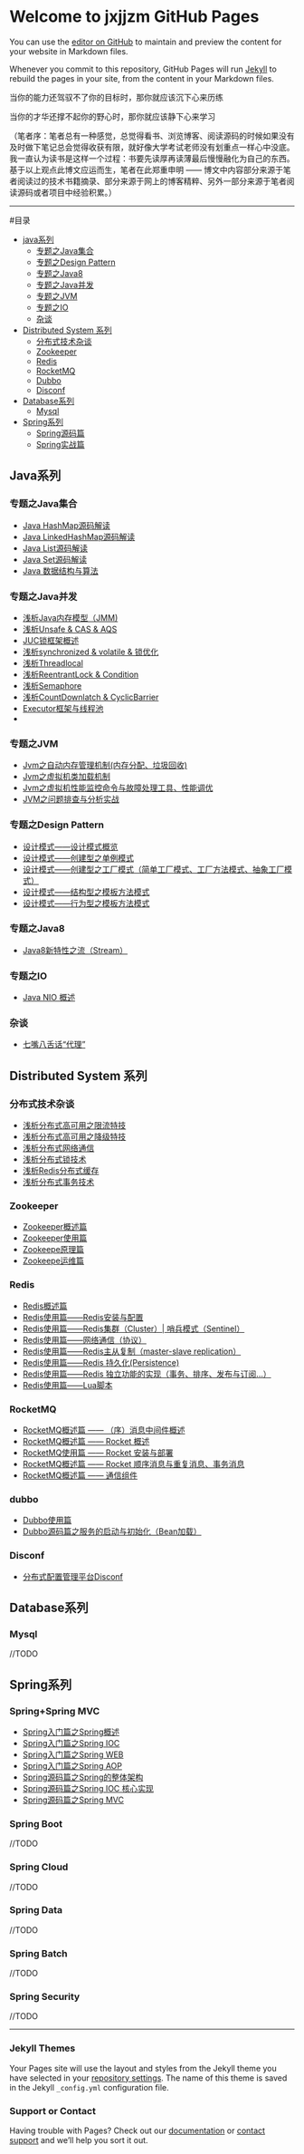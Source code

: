 # Welcome to jxjjzm GitHub Pages


You can use the [editor on GitHub](https://github.com/jxjjzm/jxjjzm.github.io/edit/master/README.md) to maintain and preview the content for your website in Markdown files.

Whenever you commit to this repository, GitHub Pages will run [Jekyll](https://jekyllrb.com/) to rebuild the pages in your site, from the content in your Markdown files.

当你的能力还驾驭不了你的目标时，那你就应该沉下心来历练

当你的才华还撑不起你的野心时，那你就应该静下心来学习

（笔者序：笔者总有一种感觉，总觉得看书、浏览博客、阅读源码的时候如果没有及时做下笔记总会觉得收获有限，就好像大学考试老师没有划重点一样心中没底。我一直认为读书是这样一个过程：书要先读厚再读薄最后慢慢融化为自己的东西。基于以上观点此博文应运而生，笔者在此郑重申明 —— 博文中内容部分来源于笔者阅读过的技术书籍摘录、部分来源于网上的博客精粹、另外一部分来源于笔者阅读源码或者项目中经验积累。）

***
#目录

* [java系列](#jxjjzm-java)
	* [专题之Java集合](#jxjjzm-java-collection)
	* [专题之Design Pattern](#jxjjzm-java-design-pattern)
	* [专题之Java8](#jxjjzm-java-java8)
	* [专题之Java并发](#jxjjzm-java-juc)
	* [专题之JVM](#jxjjzm-java-jvm)
	* [专题之IO](#jxjjzm-java-io)
	* [杂谈](#jxjjzm-java-other)
* [Distributed System 系列](#jxjjzm-distributed-system)
	* [分布式技术杂谈](#jxjjzm-distributed-system-talk)
	* [Zookeeper](#jxjjzm-distributed-system-zookeeper)
	* [Redis](#jxjjzm-distributed-system-redis)
	* [RocketMQ](#jxjjzm-distributed-system-rocketmq)
	* [Dubbo](#jxjjzm-distributed-system-dubbo)
	* [Disconf](#jxjjzm-distributed-system-disconf)
* [Database系列](#jxjjzm-database)
	* [Mysql](#jxjjzm-database-mysql)
* [Spring系列](#jxjjzm-dubbo)
	* [Spring源码篇](#jxjjzm-spring-code)
	* [Spring实战篇](#jxjjzm-spring-inAction)


<h2 id="jxjjzm-java">Java系列</h2>
<h3 id="jxjjzm-java-collection">专题之Java集合</h3>

- [Java HashMap源码解读](https://github.com/jxjjzm/jxjjzm.github.io/blob/master/Java%E7%B3%BB%E5%88%97/Collection/Java%20HashMap%E6%BA%90%E7%A0%81%E8%A7%A3%E8%AF%BB.md)
- [Java LinkedHashMap源码解读](https://github.com/jxjjzm/jxjjzm.github.io/blob/master/Java%E7%B3%BB%E5%88%97/Collection/Java%20LinkedHashMap%E6%BA%90%E7%A0%81%E8%A7%A3%E8%AF%BB.md)
- [Java List源码解读](https://github.com/jxjjzm/jxjjzm.github.io/blob/master/Java%E7%B3%BB%E5%88%97/Collection/Java%20List%E6%BA%90%E7%A0%81%E8%A7%A3%E8%AF%BB.md)
- [Java Set源码解读](https://github.com/jxjjzm/jxjjzm.github.io/blob/master/Java%E7%B3%BB%E5%88%97/Collection/Java%20Set%E6%BA%90%E7%A0%81%E8%A7%A3%E8%AF%BB.md)
- [Java 数据结构与算法](https://github.com/jxjjzm/jxjjzm.github.io/blob/master/Java%E7%B3%BB%E5%88%97/Collection/Java%20%E6%95%B0%E6%8D%AE%E7%BB%93%E6%9E%84%E4%B8%8E%E7%AE%97%E6%B3%95.md)

<h3 id="jxjjzm-java-juc">专题之Java并发</h3>

- [浅析Java内存模型（JMM)](https://github.com/jxjjzm/jxjjzm.github.io/blob/master/Java%E7%B3%BB%E5%88%97/Concurrent/%E6%B5%85%E6%9E%90Java%E5%86%85%E5%AD%98%E6%A8%A1%E5%9E%8B.md)
- [浅析Unsafe & CAS & AQS](https://github.com/jxjjzm/jxjjzm.github.io/blob/master/Java%E7%B3%BB%E5%88%97/Concurrent/%E6%B5%85%E6%9E%90Unsafe%20%26%20CAS%20%26%20AQS.md)
- [JUC锁框架概述](https://github.com/jxjjzm/jxjjzm.github.io/blob/master/Java%E7%B3%BB%E5%88%97/Concurrent/JUC%E9%94%81%E6%A1%86%E6%9E%B6%E6%A6%82%E8%BF%B0.md)
- [浅析synchronized & volatile & 锁优化](https://github.com/jxjjzm/jxjjzm.github.io/blob/master/Java%E7%B3%BB%E5%88%97/Concurrent/%E6%B5%85%E6%9E%90synchronized%20%26%20volatile%20%26%20%E9%94%81%E4%BC%98%E5%8C%96.md)
- [浅析Threadlocal](https://github.com/jxjjzm/jxjjzm.github.io/blob/master/Java%E7%B3%BB%E5%88%97/Concurrent/%E6%B5%85%E6%9E%90Threadlocal.md)
- [浅析ReentrantLock & Condition](https://github.com/jxjjzm/jxjjzm.github.io/blob/master/Java%E7%B3%BB%E5%88%97/Concurrent/%E6%B5%85%E6%9E%90ReentrantLock%20%26%20Condition.md)
- [浅析Semaphore](https://github.com/jxjjzm/jxjjzm.github.io/blob/master/Java%E7%B3%BB%E5%88%97/Concurrent/%E6%B5%85%E6%9E%90Semaphore.md)
- [浅析CountDownlatch & CyclicBarrier](https://github.com/jxjjzm/jxjjzm.github.io/blob/master/Java%E7%B3%BB%E5%88%97/Concurrent/%E6%B5%85%E6%9E%90CountDownlatch%20%26%20CyclicBarrier.md)
- [Executor框架与线程池](https://github.com/jxjjzm/jxjjzm.github.io/blob/master/Java%E7%B3%BB%E5%88%97/Concurrent/Executor%E6%A1%86%E6%9E%B6%E4%B8%8E%E7%BA%BF%E7%A8%8B%E6%B1%A0.md)
- []()

<h3 id="jxjjzm-java-jvm">专题之JVM</h3>


- [Jvm之自动内存管理机制(内存分配、垃圾回收)](https://github.com/jxjjzm/jxjjzm.github.io/blob/master/Java%E7%B3%BB%E5%88%97/Jvm/Jvm%E4%B9%8B%E8%87%AA%E5%8A%A8%E5%86%85%E5%AD%98%E7%AE%A1%E7%90%86%E6%9C%BA%E5%88%B6(%E5%86%85%E5%AD%98%E5%88%86%E9%85%8D%E3%80%81%E5%9E%83%E5%9C%BE%E5%9B%9E%E6%94%B6).md)
- [Jvm之虚拟机类加载机制](https://github.com/jxjjzm/jxjjzm.github.io/blob/master/Java%E7%B3%BB%E5%88%97/Jvm/Jvm%E4%B9%8B%E8%99%9A%E6%8B%9F%E6%9C%BA%E7%B1%BB%E5%8A%A0%E8%BD%BD%E6%9C%BA%E5%88%B6.md)
- [Jvm之虚拟机性能监控命令与故障处理工具、性能调优](https://github.com/jxjjzm/jxjjzm.github.io/blob/master/Java%E7%B3%BB%E5%88%97/Jvm/Jvm%E4%B9%8B%E8%99%9A%E6%8B%9F%E6%9C%BA%E6%80%A7%E8%83%BD%E7%9B%91%E6%8E%A7%E5%91%BD%E4%BB%A4%E4%B8%8E%E6%95%85%E9%9A%9C%E5%A4%84%E7%90%86%E5%B7%A5%E5%85%B7.md)
- [JVM之问题排查与分析实战](https://github.com/jxjjzm/jxjjzm.github.io/blob/master/Java%E7%B3%BB%E5%88%97/Jvm/JVM%E4%B9%8B%E9%97%AE%E9%A2%98%E6%8E%92%E6%9F%A5%E4%B8%8E%E5%88%86%E6%9E%90%E5%AE%9E%E6%88%98.md)



<h3 id="jxjjzm-java-design-pattern">专题之Design Pattern</h3>

* [设计模式——设计模式概览](https://github.com/jxjjzm/jxjjzm.github.io/blob/master/Java%E7%B3%BB%E5%88%97/Design%20Pattern/%E8%AE%BE%E8%AE%A1%E6%A8%A1%E5%BC%8F%E2%80%94%E2%80%94%E8%AE%BE%E8%AE%A1%E6%A8%A1%E5%BC%8F%E6%A6%82%E8%A7%88.md)
* [设计模式——创建型之单例模式](https://github.com/jxjjzm/jxjjzm.github.io/blob/master/Java%E7%B3%BB%E5%88%97/Design%20Pattern/%E8%AE%BE%E8%AE%A1%E6%A8%A1%E5%BC%8F%E2%80%94%E2%80%94%E5%88%9B%E5%BB%BA%E5%9E%8B%E4%B9%8B%E5%8D%95%E4%BE%8B%E6%A8%A1%E5%BC%8F.md)
* [设计模式——创建型之工厂模式（简单工厂模式、工厂方法模式、抽象工厂模式）](https://github.com/jxjjzm/jxjjzm.github.io/blob/master/Java%E7%B3%BB%E5%88%97/Design%20Pattern/%E8%AE%BE%E8%AE%A1%E6%A8%A1%E5%BC%8F%E2%80%94%E2%80%94%E5%88%9B%E5%BB%BA%E5%9E%8B%E4%B9%8B%E5%B7%A5%E5%8E%82%E6%A8%A1%E5%BC%8F%EF%BC%88%E7%AE%80%E5%8D%95%E5%B7%A5%E5%8E%82%E6%A8%A1%E5%BC%8F%E3%80%81%E5%B7%A5%E5%8E%82%E6%96%B9%E6%B3%95%E6%A8%A1%E5%BC%8F%E3%80%81%E6%8A%BD%E8%B1%A1%E5%B7%A5%E5%8E%82%E6%A8%A1%E5%BC%8F%EF%BC%89.md)
* [设计模式——结构型之模板方法模式](https://github.com/jxjjzm/jxjjzm.github.io/blob/master/Java%E7%B3%BB%E5%88%97/Design%20Pattern/%E8%AE%BE%E8%AE%A1%E6%A8%A1%E5%BC%8F%E2%80%94%E2%80%94%E7%BB%93%E6%9E%84%E5%9E%8B%E4%B9%8B%E9%80%82%E9%85%8D%E5%99%A8%E6%A8%A1%E5%BC%8F.md)
* [设计模式——行为型之模板方法模式](https://github.com/jxjjzm/jxjjzm.github.io/blob/master/Java%E7%B3%BB%E5%88%97/Design%20Pattern/%E8%AE%BE%E8%AE%A1%E6%A8%A1%E5%BC%8F%E2%80%94%E2%80%94%E8%A1%8C%E4%B8%BA%E5%9E%8B%E4%B9%8B%E6%A8%A1%E6%9D%BF%E6%96%B9%E6%B3%95%E6%A8%A1%E5%BC%8F.md)


<h3 id="jxjjzm-java-java8">专题之Java8</h3>

* [Java8新特性之流（Stream）](https://github.com/jxjjzm/jxjjzm.github.io/blob/master/Java%E7%B3%BB%E5%88%97/Java8/Java8%E6%96%B0%E7%89%B9%E6%80%A7%E4%B9%8B%E6%B5%81%EF%BC%88Stream%EF%BC%89.md)

<h3 id="jxjjzm-java-io">专题之IO</h3>

* [Java NIO 概述](https://github.com/jxjjzm/jxjjzm.github.io/blob/master/Java%E7%B3%BB%E5%88%97/IO/Java%20NIO%20%E6%A6%82%E8%BF%B0.md)

<h3 id="jxjjzm-java-other">杂谈</h3>

* [七嘴八舌话“代理”](https://github.com/jxjjzm/jxjjzm.github.io/tree/master/Java%E7%B3%BB%E5%88%97/%E6%9D%82%E8%B0%88)



<h2 id="jxjjzm-distributed-system">Distributed System 系列</h2>

<h3 id="jxjjzm-distributed-system-talk">分布式技术杂谈</h3>

- [浅析分布式高可用之限流特技](https://github.com/jxjjzm/jxjjzm.github.io/blob/master/Distributed%20System/%E6%9D%82%E8%B0%88/%E6%B5%85%E6%9E%90%E5%88%86%E5%B8%83%E5%BC%8F%E9%AB%98%E5%8F%AF%E7%94%A8%E4%B9%8B%E9%99%90%E6%B5%81%E7%89%B9%E6%8A%80.md)
- [浅析分布式高可用之降级特技](https://github.com/jxjjzm/jxjjzm.github.io/blob/master/Distributed%20System/%E6%9D%82%E8%B0%88/%E6%B5%85%E6%9E%90%E5%88%86%E5%B8%83%E5%BC%8F%E9%AB%98%E5%8F%AF%E7%94%A8%E4%B9%8B%E9%99%8D%E7%BA%A7%E7%89%B9%E6%8A%80.md)
- [浅析分布式网络通信](https://github.com/jxjjzm/jxjjzm.github.io/blob/master/Distributed%20System/%E6%9D%82%E8%B0%88/%E6%B5%85%E6%9E%90%E5%88%86%E5%B8%83%E5%BC%8F%E7%BD%91%E7%BB%9C%E9%80%9A%E4%BF%A1.md)
- [浅析分布式锁技术](https://github.com/jxjjzm/jxjjzm.github.io/blob/master/Distributed%20System/%E6%9D%82%E8%B0%88/%E6%B5%85%E6%9E%90%E5%88%86%E5%B8%83%E5%BC%8F%E9%94%81%E6%8A%80%E6%9C%AF.md)
- [浅析Redis分布式缓存](https://github.com/jxjjzm/jxjjzm.github.io/blob/master/Distributed%20System/%E6%9D%82%E8%B0%88/%E6%B5%85%E6%9E%90Redis%E5%88%86%E5%B8%83%E5%BC%8F%E7%BC%93%E5%AD%98.md)
- [浅析分布式事务技术](https://github.com/jxjjzm/jxjjzm.github.io/blob/master/Distributed%20System/%E6%9D%82%E8%B0%88/%E6%B5%85%E6%9E%90%E5%88%86%E5%B8%83%E5%BC%8F%E4%BA%8B%E5%8A%A1%E6%8A%80%E6%9C%AF.md)


<h3 id="jxjjzm-distributed-system-zookeeper">Zookeeper</h3>

- [Zookeeper概述篇](https://github.com/jxjjzm/jxjjzm.github.io/blob/master/Distributed%20System/Zookeeper/Zookeeper%E6%A6%82%E8%BF%B0%E7%AF%87.md)
- [Zookeeper使用篇](https://github.com/jxjjzm/jxjjzm.github.io/blob/master/Distributed%20System/Zookeeper/Zookeeper%E4%BD%BF%E7%94%A8%E7%AF%87.md)
- [Zookeepe原理篇](https://github.com/jxjjzm/jxjjzm.github.io/blob/master/Distributed%20System/Zookeeper/Zookeepe%E5%8E%9F%E7%90%86%E7%AF%87.md)
- [Zookeepe运维篇](https://github.com/jxjjzm/jxjjzm.github.io/blob/master/Distributed%20System/Zookeeper/Zookeepe%E8%BF%90%E7%BB%B4%E7%AF%87.md)


<h3 id="jxjjzm-distributed-system-redis">Redis</h3>


* [Redis概述篇](https://github.com/jxjjzm/jxjjzm.github.io/blob/master/Distributed%20System/Redis/Redis%E6%A6%82%E8%BF%B0%E7%AF%87.md)
* [Redis使用篇——Redis安装与配置](https://github.com/jxjjzm/jxjjzm.github.io/blob/master/Distributed%20System/Redis/Redis%E4%BD%BF%E7%94%A8%E7%AF%87%E2%80%94%E2%80%94Redis%E5%AE%89%E8%A3%85%E4%B8%8E%E9%85%8D%E7%BD%AE.md)
* [Redis使用篇——Redis集群（Cluster）| 哨兵模式（Sentinel）](https://github.com/jxjjzm/jxjjzm.github.io/blob/master/Distributed%20System/Redis/Redis%E4%BD%BF%E7%94%A8%E7%AF%87%E2%80%94%E2%80%94Redis%E9%9B%86%E7%BE%A4%EF%BC%88Cluster%EF%BC%89%20%E5%93%A8%E5%85%B5%E6%A8%A1%E5%BC%8F%EF%BC%88Sentinel%EF%BC%89.md)
* [Redis使用篇——网络通信（协议）](https://github.com/jxjjzm/jxjjzm.github.io/blob/master/Distributed%20System/Redis/Redis%E4%BD%BF%E7%94%A8%E7%AF%87%E2%80%94%E2%80%94%E7%BD%91%E7%BB%9C%E9%80%9A%E4%BF%A1%EF%BC%88%E5%8D%8F%E8%AE%AE%EF%BC%89.md)
* [Redis使用篇——Redis主从复制（master-slave replication）](https://github.com/jxjjzm/jxjjzm.github.io/blob/master/Distributed%20System/Redis/Redis%E4%BD%BF%E7%94%A8%E7%AF%87%E2%80%94%E2%80%94Redis%E4%B8%BB%E4%BB%8E%E5%A4%8D%E5%88%B6%EF%BC%88master-slave%20replication%EF%BC%89.md)
* [Redis使用篇——Redis 持久化(Persistence)](https://github.com/jxjjzm/jxjjzm.github.io/blob/master/Distributed%20System/Redis/Redis%E4%BD%BF%E7%94%A8%E7%AF%87%E2%80%94%E2%80%94Redis%20%E6%8C%81%E4%B9%85%E5%8C%96(Persistence).md)
* [Redis使用篇——Redis 独立功能的实现（事务、排序、发布与订阅...）](https://github.com/jxjjzm/jxjjzm.github.io/blob/master/Distributed%20System/Redis/Redis%E4%BD%BF%E7%94%A8%E7%AF%87%E2%80%94%E2%80%94Redis%20%E7%8B%AC%E7%AB%8B%E5%8A%9F%E8%83%BD%E7%9A%84%E5%AE%9E%E7%8E%B0%EF%BC%88%E4%BA%8B%E5%8A%A1%E3%80%81%E6%8E%92%E5%BA%8F%E3%80%81%E5%8F%91%E5%B8%83%E4%B8%8E%E8%AE%A2%E9%98%85...%EF%BC%89.md)
* [Redis使用篇——Lua脚本](https://github.com/jxjjzm/jxjjzm.github.io/blob/master/Distributed%20System/Redis/Redis%E4%BD%BF%E7%94%A8%E7%AF%87%E2%80%94%E2%80%94Lua%E8%84%9A%E6%9C%AC.md)


<h3 id="jxjjzm-distributed-system-rocketmq">RocketMQ</h3>

- [RocketMQ概述篇 —— （序）消息中间件概述](https://github.com/jxjjzm/jxjjzm.github.io/blob/master/Distributed%20System/RocketMQ/RocketMQ%E6%A6%82%E8%BF%B0%E7%AF%87%20%E2%80%94%E2%80%94%20%EF%BC%88%E5%BA%8F%EF%BC%89%E6%B6%88%E6%81%AF%E4%B8%AD%E9%97%B4%E4%BB%B6%E6%A6%82%E8%BF%B0.md)
- [RocketMQ概述篇 —— Rocket 概述](https://github.com/jxjjzm/jxjjzm.github.io/blob/master/Distributed%20System/RocketMQ/RocketMQ%E6%A6%82%E8%BF%B0%E7%AF%87%20%E2%80%94%E2%80%94%20Rocket%20%E6%A6%82%E8%BF%B0.md)
- [RocketMQ使用篇 —— Rocket 安装与部署](https://github.com/jxjjzm/jxjjzm.github.io/blob/master/Distributed%20System/RocketMQ/RocketMQ%E4%BD%BF%E7%94%A8%E7%AF%87%20%E2%80%94%E2%80%94%20Rocket%20%E5%AE%89%E8%A3%85%E4%B8%8E%E9%83%A8%E7%BD%B2.md)
- [RocketMQ概述篇 —— Rocket 顺序消息与重复消息、事务消息](https://github.com/jxjjzm/jxjjzm.github.io/blob/master/Distributed%20System/RocketMQ/RocketMQ%E6%A6%82%E8%BF%B0%E7%AF%87%20%E2%80%94%E2%80%94%20Rocket%20%E9%A1%BA%E5%BA%8F%E6%B6%88%E6%81%AF%E4%B8%8E%E9%87%8D%E5%A4%8D%E6%B6%88%E6%81%AF%E3%80%81%E4%BA%8B%E5%8A%A1%E6%B6%88%E6%81%AF.md)
- [RocketMQ概述篇 —— 通信组件](https://github.com/jxjjzm/jxjjzm.github.io/blob/master/Distributed%20System/RocketMQ/RocketMQ%E6%A6%82%E8%BF%B0%E7%AF%87%20%E2%80%94%E2%80%94%20%E9%80%9A%E4%BF%A1%E7%BB%84%E4%BB%B6.md)



<h3 id="jxjjzm-distributed-system-dubbo">dubbo</h3>

* [Dubbo使用篇](https://github.com/jxjjzm/jxjjzm.github.io/blob/master/Distributed%20System/Dubbo/Dubbo%E4%BD%BF%E7%94%A8%E7%AF%87.md)
* [Dubbo源码篇之服务的启动与初始化（Bean加载）](https://github.com/jxjjzm/jxjjzm.github.io/blob/master/Distributed%20System/Dubbo/Dubbo%E6%BA%90%E7%A0%81%E7%AF%87%E4%B9%8B%E6%9C%8D%E5%8A%A1%E7%9A%84%E5%90%AF%E5%8A%A8%E4%B8%8E%E5%88%9D%E5%A7%8B%E5%8C%96%EF%BC%88Bean%E5%8A%A0%E8%BD%BD%EF%BC%89.md)


<h3 id="jxjjzm-distributed-system-disconf">Disconf</h3>

- [分布式配置管理平台Disconf](https://github.com/jxjjzm/jxjjzm.github.io/blob/master/Distributed%20System/Disconf/%E5%88%86%E5%B8%83%E5%BC%8F%E9%85%8D%E7%BD%AE%E7%AE%A1%E7%90%86%E5%B9%B3%E5%8F%B0Disconf.md)



<h2 id="jxjjzm-database">Database系列</h2>
<h3 id="jxjjzm-database-mysql">Mysql</h3>
//TODO



<h2 id="jxjjzm-spring">Spring系列</h2>
<h3 id="jxjjzm-spring-mvc">Spring+Spring MVC</h3>

- [Spring入门篇之Spring概述](https://github.com/jxjjzm/jxjjzm.github.io/blob/master/Spring%E7%B3%BB%E5%88%97/Spring/Spring%E5%85%A5%E9%97%A8%E7%AF%87%E4%B9%8BSpring%E6%A6%82%E8%BF%B0.md)
- [Spring入门篇之Spring IOC](https://github.com/jxjjzm/jxjjzm.github.io/blob/master/Spring%E7%B3%BB%E5%88%97/Spring/Spring%E5%85%A5%E9%97%A8%E7%AF%87%E4%B9%8BSpring%20IOC.md)
- [Spring入门篇之Spring WEB](https://github.com/jxjjzm/jxjjzm.github.io/blob/master/Spring%E7%B3%BB%E5%88%97/Spring/Spring%E5%85%A5%E9%97%A8%E7%AF%87%E4%B9%8BSpring%20WEB.md)
- [Spring入门篇之Spring AOP](https://github.com/jxjjzm/jxjjzm.github.io/blob/master/Spring%E7%B3%BB%E5%88%97/Spring/Spring%E5%85%A5%E9%97%A8%E7%AF%87%E4%B9%8BSpring%20AOP.md)
- [Spring源码篇之Spring的整体架构](https://github.com/jxjjzm/jxjjzm.github.io/blob/master/Spring%E7%B3%BB%E5%88%97/Spring/Spring%E6%BA%90%E7%A0%81%E7%AF%87%E4%B9%8BSpring%20%E6%95%B4%E4%BD%93%E6%9E%B6%E6%9E%84.md)
- [Spring源码篇之Spring IOC 核心实现](https://github.com/jxjjzm/jxjjzm.github.io/blob/master/Spring%E7%B3%BB%E5%88%97/Spring/Spring%E6%BA%90%E7%A0%81%E7%AF%87%E4%B9%8BSpring%20IOC%20%E6%A0%B8%E5%BF%83%E5%AE%9E%E7%8E%B0.md)
- [Spring源码篇之Spring MVC](https://github.com/jxjjzm/jxjjzm.github.io/blob/master/Spring%E7%B3%BB%E5%88%97/Spring/Spring%E6%BA%90%E7%A0%81%E7%AF%87%E4%B9%8BSpring%20MVC.md)




<h3 id="jxjjzm-spring-boot">Spring Boot</h3>
//TODO
<h3 id="jxjjzm-spring-mvc">Spring Cloud</h3>
//TODO
<h3 id="jxjjzm-spring-mvc">Spring Data</h3>
//TODO
<h3 id="jxjjzm-spring-mvc">Spring Batch</h3>
//TODO
<h3 id="jxjjzm-spring-mvc">Spring Security</h3>
//TODO






* * *
### Jekyll Themes

Your Pages site will use the layout and styles from the Jekyll theme you have selected in your [repository settings](https://github.com/jxjjzm/jxjjzm.github.io/settings). The name of this theme is saved in the Jekyll `_config.yml` configuration file.

### Support or Contact

Having trouble with Pages? Check out our [documentation](https://help.github.com/categories/github-pages-basics/) or [contact support](https://github.com/contact) and we’ll help you sort it out.
